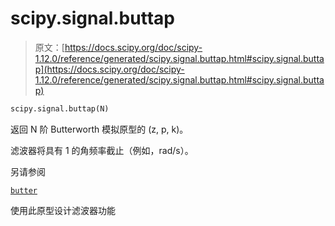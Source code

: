 # scipy.signal.buttap

> 原文：[https://docs.scipy.org/doc/scipy-1.12.0/reference/generated/scipy.signal.buttap.html#scipy.signal.buttap](https://docs.scipy.org/doc/scipy-1.12.0/reference/generated/scipy.signal.buttap.html#scipy.signal.buttap)

```py
scipy.signal.buttap(N)
```

返回 N 阶 Butterworth 模拟原型的 (z, p, k)。

滤波器将具有 1 的角频率截止（例如，rad/s）。

另请参阅

[`butter`](https://docs.scipy.org/doc/scipy-1.12.0/reference/generated/scipy.signal.butter.html#scipy.signal.butter "scipy.signal.butter")

使用此原型设计滤波器功能
